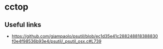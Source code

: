 # cctop

## Useful links

*  https://github.com/giampaolo/psutil/blob/ec1d35e41c288248818388830f0e4f98536b93e4/psutil/_psutil_osx.c#L739

